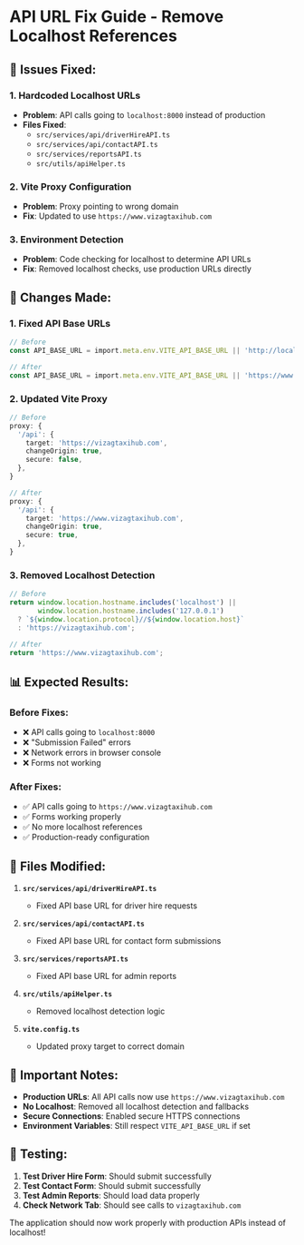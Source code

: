 # API URL Fix Guide - Remove Localhost References

## 🚨 **Issues Fixed:**

### **1. Hardcoded Localhost URLs**
- **Problem**: API calls going to `localhost:8000` instead of production
- **Files Fixed**: 
  - `src/services/api/driverHireAPI.ts`
  - `src/services/api/contactAPI.ts`
  - `src/services/reportsAPI.ts`
  - `src/utils/apiHelper.ts`

### **2. Vite Proxy Configuration**
- **Problem**: Proxy pointing to wrong domain
- **Fix**: Updated to use `https://www.vizagtaxihub.com`

### **3. Environment Detection**
- **Problem**: Code checking for localhost to determine API URLs
- **Fix**: Removed localhost checks, use production URLs directly

## 🔧 **Changes Made:**

### **1. Fixed API Base URLs**
```typescript
// Before
const API_BASE_URL = import.meta.env.VITE_API_BASE_URL || 'http://localhost:8000';

// After
const API_BASE_URL = import.meta.env.VITE_API_BASE_URL || 'https://www.vizagtaxihub.com';
```

### **2. Updated Vite Proxy**
```typescript
// Before
proxy: {
  '/api': {
    target: 'https://vizagtaxihub.com',
    changeOrigin: true,
    secure: false,
  },
}

// After
proxy: {
  '/api': {
    target: 'https://www.vizagtaxihub.com',
    changeOrigin: true,
    secure: true,
  },
}
```

### **3. Removed Localhost Detection**
```typescript
// Before
return window.location.hostname.includes('localhost') || 
       window.location.hostname.includes('127.0.0.1')
  ? `${window.location.protocol}//${window.location.host}`
  : 'https://vizagtaxihub.com';

// After
return 'https://www.vizagtaxihub.com';
```

## 📊 **Expected Results:**

### **Before Fixes:**
- ❌ API calls going to `localhost:8000`
- ❌ "Submission Failed" errors
- ❌ Network errors in browser console
- ❌ Forms not working

### **After Fixes:**
- ✅ API calls going to `https://www.vizagtaxihub.com`
- ✅ Forms working properly
- ✅ No more localhost references
- ✅ Production-ready configuration

## 🎯 **Files Modified:**

1. **`src/services/api/driverHireAPI.ts`**
   - Fixed API base URL for driver hire requests

2. **`src/services/api/contactAPI.ts`**
   - Fixed API base URL for contact form submissions

3. **`src/services/reportsAPI.ts`**
   - Fixed API base URL for admin reports

4. **`src/utils/apiHelper.ts`**
   - Removed localhost detection logic

5. **`vite.config.ts`**
   - Updated proxy target to correct domain

## 🚨 **Important Notes:**

- **Production URLs**: All API calls now use `https://www.vizagtaxihub.com`
- **No Localhost**: Removed all localhost detection and fallbacks
- **Secure Connections**: Enabled secure HTTPS connections
- **Environment Variables**: Still respect `VITE_API_BASE_URL` if set

## 🎯 **Testing:**

1. **Test Driver Hire Form**: Should submit successfully
2. **Test Contact Form**: Should submit successfully
3. **Test Admin Reports**: Should load data properly
4. **Check Network Tab**: Should see calls to `vizagtaxihub.com`

The application should now work properly with production APIs instead of localhost!

